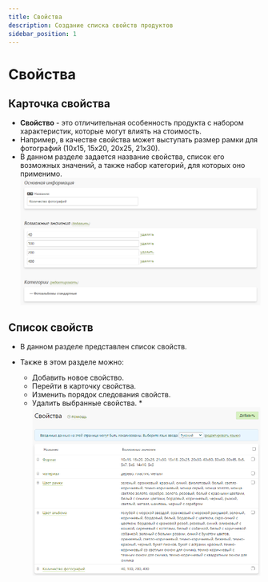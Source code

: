 ```yaml
---
title: Свойства
description: Создание списка свойств продуктов
sidebar_position: 1
---
```


# Свойства
## Карточка свойства
* __Свойство__ - это отличительная особенность продукта с набором характеристик, которые могут влиять на стоимость. 
* Например, в качестве свойства может выступать размер рамки для фотографий (10х15, 15х20, 20х25, 21х30).
* В данном разделе задается название свойства, список его возможных значений, а также набор категорий, для которых оно применимо.
![](../_media/shop/shop16.png)

## Список свойств
* В данном разделе представлен список свойств.

 * Также в этом разделе можно:
    + Добавить новое свойство.
    + Перейти в карточку свойства.
    + Изменить порядок следования свойств.
    + Удалить выбранные свойства.
*![](../_media/shop/shop17.png)
